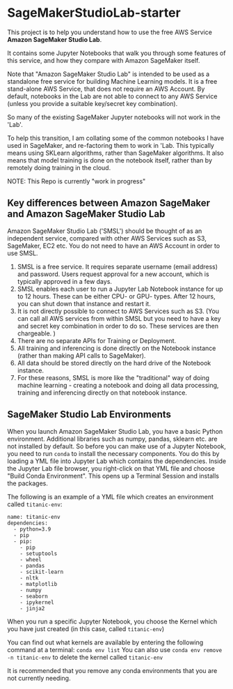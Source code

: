 # SageMakerStudioLab-starter

This project is to help you understand how to use the free AWS Service **Amazon SageMaker Studio Lab**.

It contains some Jupyter Notebooks that walk you through some features of this service, and how they compare with Amazon SageMaker itself.

Note that "Amazon SageMaker Studio Lab" is intended to be used as a standalone free service for building Machine Learning models. 
It is a free stand-alone AWS Service, that does not require an AWS Account. 
By default, notebooks in the Lab are not able to connect to any AWS Service (unless you provide a suitable key/secret key combination).

So many of the existing SageMaker Jupyter notebooks will not work in the 'Lab'.

To help this transition, I am collating some of the common notebooks I have used in SageMaker, and re-factoring them to work in 'Lab. This typically means using SKLearn algorithms, rather than SageMaker algorithms. It also means that model training is done on the notebook itself, rather than by remotely doing training in the cloud. 

NOTE: This Repo is currently "work in progress"

## Key differences between Amazon SageMaker and Amazon SageMaker Studio Lab

Amazon SageMaker Studio Lab ('SMSL') should be thought of as an independent service, compared with other AWS Services such as S3, SageMaker, EC2 etc. You do not need to have an AWS Account in order to use SMSL.

1. SMSL is a free service. It requires separate username (email address) and password. Users request approval for a new account, which is typically approved in a few days. 
2. SMSL enables each user to run a Jupyter Lab Notebook instance for up to 12 hours. These can be either CPU- or GPU- types. After 12 hours, you can shut down that instance and restart it. 
3. It is not directly possible to connect to AWS Services such as S3. (You can call all AWS services from within SMSL but you need to have a key and secret key combination in order to do so. These services are then chargeable. )
4. There are no separate APIs for Training or Deployment.
5. All training and inferencing is done directly on the Notebook instance (rather than making API calls to SageMaker).
6. All data should be stored directly on the hard drive of the Notebook instance. 
7. For these reasons, SMSL is more like the "traditional" way of doing machine learning - creating a notebook and doing all data processing, training and inferencing directly on that notebook instance. 

## SageMaker Studio Lab Environments 

When you launch Amazon SageMaker Studio Lab, you have a basic Python environment. Additional libraries such as numpy, pandas, sklearn etc. are not installed by default. 
So before you can make use of a Jupyter Notebook, you need to run `conda` to install the necessary components. You do this by loading a YML file into Jupyter Lab which contains the dependencies. Inside the Jupyter Lab file browser, you right-click on that YML file and choose "Build Conda Environment". This opens up a Terminal Session and installs the packages.


The following is an example of a YML file which creates an environment called `titanic-env`:
```
name: titanic-env
dependencies:
  - python=3.9
  - pip
  - pip:
    - pip
    - setuptools
    - wheel
    - pandas
    - scikit-learn
    - nltk
    - matplotlib
    - numpy
    - seaborn
    - ipykernel
    - jinja2
```

When you run a specific Jupyter Notebook, you choose the Kernel which you have just created (in this case, called `titanic-env`)


You can find out what kernels are available by entering the following command at a terminal: `conda env list`
You can also use `conda env remove -n titanic-env` to delete the kernel called `titanic-env`


It is recommended that you remove any conda environments that you are not currently needing. 


